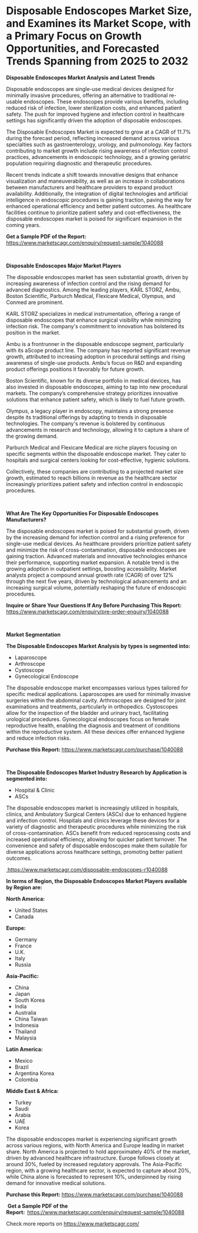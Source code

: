 <p><h1>Disposable Endoscopes Market Size, and Examines its Market Scope, with a Primary Focus on Growth Opportunities, and Forecasted Trends Spanning from 2025 to 2032</h1></p><p><strong>Disposable Endoscopes Market Analysis and Latest Trends</strong></p>
<p><p>Disposable endoscopes are single-use medical devices designed for minimally invasive procedures, offering an alternative to traditional re-usable endoscopes. These endoscopes provide various benefits, including reduced risk of infection, lower sterilization costs, and enhanced patient safety. The push for improved hygiene and infection control in healthcare settings has significantly driven the adoption of disposable endoscopes.</p><p>The Disposable Endoscopes Market is expected to grow at a CAGR of 11.7% during the forecast period, reflecting increased demand across various specialties such as gastroenterology, urology, and pulmonology. Key factors contributing to market growth include rising awareness of infection control practices, advancements in endoscopic technology, and a growing geriatric population requiring diagnostic and therapeutic procedures.</p><p>Recent trends indicate a shift towards innovative designs that enhance visualization and maneuverability, as well as an increase in collaborations between manufacturers and healthcare providers to expand product availability. Additionally, the integration of digital technologies and artificial intelligence in endoscopic procedures is gaining traction, paving the way for enhanced operational efficiency and better patient outcomes. As healthcare facilities continue to prioritize patient safety and cost-effectiveness, the disposable endoscopes market is poised for significant expansion in the coming years.</p></p>
<p><strong>Get a Sample PDF of the Report:&nbsp;</strong> <a href="https://www.marketscagr.com/enquiry/request-sample/1040088?utm_campaign=2840&utm_medium=2&utm_source=Github&utm_content=ia&utm_term=03032025&utm_id=disposable-endoscopes">https://www.marketscagr.com/enquiry/request-sample/1040088</a></p>
<p>&nbsp;</p>
<p><strong>Disposable Endoscopes Major Market Players</strong></p>
<p><p>The disposable endoscopes market has seen substantial growth, driven by increasing awareness of infection control and the rising demand for advanced diagnostics. Among the leading players, KARL STORZ, Ambu, Boston Scientific, Parburch Medical, Flexicare Medical, Olympus, and Conmed are prominent.</p><p>KARL STORZ specializes in medical instrumentation, offering a range of disposable endoscopes that enhance surgical visibility while minimizing infection risk. The company's commitment to innovation has bolstered its position in the market.</p><p>Ambu is a frontrunner in the disposable endoscope segment, particularly with its aScope product line. The company has reported significant revenue growth, attributed to increasing adoption in procedural settings and rising awareness of single-use products. Ambu’s focus on R&D and expanding product offerings positions it favorably for future growth.</p><p>Boston Scientific, known for its diverse portfolio in medical devices, has also invested in disposable endoscopes, aiming to tap into new procedural markets. The company’s comprehensive strategy prioritizes innovative solutions that enhance patient safety, which is likely to fuel future growth.</p><p>Olympus, a legacy player in endoscopy, maintains a strong presence despite its traditional offerings by adapting to trends in disposable technologies. The company's revenue is bolstered by continuous advancements in research and technology, allowing it to capture a share of the growing demand.</p><p>Parburch Medical and Flexicare Medical are niche players focusing on specific segments within the disposable endoscope market. They cater to hospitals and surgical centers looking for cost-effective, hygienic solutions.</p><p>Collectively, these companies are contributing to a projected market size growth, estimated to reach billions in revenue as the healthcare sector increasingly prioritizes patient safety and infection control in endoscopic procedures.</p></p>
<p>&nbsp;</p>
<p><strong>What Are The Key Opportunities For Disposable Endoscopes Manufacturers?</strong></p>
<p><p>The disposable endoscopes market is poised for substantial growth, driven by the increasing demand for infection control and a rising preference for single-use medical devices. As healthcare providers prioritize patient safety and minimize the risk of cross-contamination, disposable endoscopes are gaining traction. Advanced materials and innovative technologies enhance their performance, supporting market expansion. A notable trend is the growing adoption in outpatient settings, boosting accessibility. Market analysts project a compound annual growth rate (CAGR) of over 12% through the next five years, driven by technological advancements and an increasing surgical volume, potentially reshaping the future of endoscopic procedures.</p></p>
<p><strong>Inquire or Share Your Questions If Any Before Purchasing This Report:</strong> <a href="https://www.marketscagr.com/enquiry/pre-order-enquiry/1040088?utm_campaign=2840&utm_medium=2&utm_source=Github&utm_content=ia&utm_term=03032025&utm_id=disposable-endoscopes">https://www.marketscagr.com/enquiry/pre-order-enquiry/1040088</a></p>
<p>&nbsp;</p>
<p><strong>Market Segmentation</strong></p>
<p><strong>The Disposable Endoscopes Market Analysis by types is segmented into:</strong></p>
<p><ul><li>Laparoscope</li><li>Arthroscope</li><li>Cystoscope</li><li>Gynecological Endoscope</li></ul></p>
<p><p>The disposable endoscope market encompasses various types tailored for specific medical applications. Laparoscopes are used for minimally invasive surgeries within the abdominal cavity. Arthroscopes are designed for joint examinations and treatments, particularly in orthopedics. Cystoscopes allow for the inspection of the bladder and urinary tract, facilitating urological procedures. Gynecological endoscopes focus on female reproductive health, enabling the diagnosis and treatment of conditions within the reproductive system. All these devices offer enhanced hygiene and reduce infection risks.</p></p>
<p><strong>Purchase this Report:&nbsp;</strong><a href="https://www.marketscagr.com/purchase/1040088?utm_campaign=2840&utm_medium=2&utm_source=Github&utm_content=ia&utm_term=03032025&utm_id=disposable-endoscopes">https://www.marketscagr.com/purchase/1040088</a></p>
<p>&nbsp;</p>
<p><strong>The Disposable Endoscopes Market Industry Research by Application is segmented into:</strong></p>
<p><ul><li>Hospital & Clinic</li><li>ASCs</li></ul></p>
<p><p>The disposable endoscopes market is increasingly utilized in hospitals, clinics, and Ambulatory Surgical Centers (ASCs) due to enhanced hygiene and infection control. Hospitals and clinics leverage these devices for a variety of diagnostic and therapeutic procedures while minimizing the risk of cross-contamination. ASCs benefit from reduced reprocessing costs and increased operational efficiency, allowing for quicker patient turnover. The convenience and safety of disposable endoscopes make them suitable for diverse applications across healthcare settings, promoting better patient outcomes.</p></p>
<p><a href="https://www.marketscagr.com/disposable-endoscopes-r1040088?utm_campaign=2840&utm_medium=2&utm_source=Github&utm_content=ia&utm_term=03032025&utm_id=disposable-endoscopes">&nbsp;https://www.marketscagr.com/disposable-endoscopes-r1040088</a></p>
<p><strong>In terms of Region, the Disposable Endoscopes Market Players available by Region are:</strong></p>
<p>
    <p> <strong> North America: </strong>
        <ul>
            <li>United States</li>
            <li>Canada</li>
        </ul>
        </p> 
    <p> <strong> Europe: </strong>
        <ul>
            <li>Germany</li>
            <li>France</li>
            <li>U.K.</li>
            <li>Italy</li>
            <li>Russia</li>
        </ul>
        </p> 
    <p> <strong> Asia-Pacific: </strong>
        <ul>
            <li>China</li>
            <li>Japan</li>
            <li>South Korea</li>
            <li>India</li>
            <li>Australia</li>
            <li>China Taiwan</li>
            <li>Indonesia</li>
            <li>Thailand</li>
            <li>Malaysia</li>
        </ul>
        </p> 
    <p> <strong> Latin America: </strong>
        <ul>
            <li>Mexico</li>
            <li>Brazil</li>
            <li>Argentina Korea</li>
            <li>Colombia</li>
        </ul>
        </p> 
    <p> <strong> Middle East & Africa: </strong>
        <ul>
            <li>Turkey</li>
            <li>Saudi</li>
            <li>Arabia</li>
            <li>UAE</li>
            <li>Korea</li>
        </ul>
    </p>
    </p>
<p><p>The disposable endoscopes market is experiencing significant growth across various regions, with North America and Europe leading in market share. North America is projected to hold approximately 40% of the market, driven by advanced healthcare infrastructure. Europe follows closely at around 30%, fueled by increased regulatory approvals. The Asia-Pacific region, with a growing healthcare sector, is expected to capture about 20%, while China alone is forecasted to represent 10%, underpinned by rising demand for innovative medical solutions.</p></p>
<p><strong>Purchase this Report: </strong><a href="https://www.marketscagr.com/purchase/1040088?utm_campaign=2840&utm_medium=2&utm_source=Github&utm_content=ia&utm_term=03032025&utm_id=disposable-endoscopes">https://www.marketscagr.com/purchase/1040088</a></p>
<p>&nbsp;<strong>Get a Sample PDF of the Report:&nbsp;&nbsp;</strong><a href="https://www.marketscagr.com/enquiry/request-sample/1040088?utm_campaign=2840&utm_medium=2&utm_source=Github&utm_content=ia&utm_term=03032025&utm_id=disposable-endoscopes">https://www.marketscagr.com/enquiry/request-sample/1040088</a></p>
<p><strong></strong></p>
<p>Check more reports on <a href="https://www.marketscagr.com/?utm_campaign=2840&utm_medium=2&utm_source=Github&utm_content=ia&utm_term=03032025&utm_id=disposable-endoscopes">https://www.marketscagr.com/</a></p>